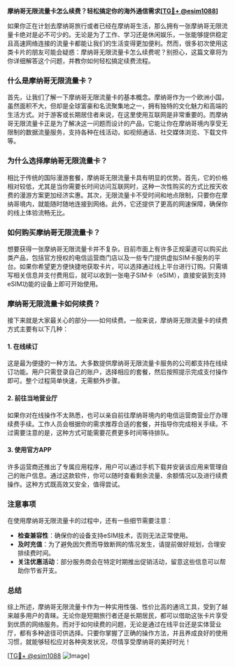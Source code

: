**摩纳哥无限流量卡怎么续费？轻松搞定你的海外通信需求[[TG💪+ @esim1088](https://t.me/s/esim1088)]**

如果你正在计划去摩纳哥旅行或者已经在摩纳哥生活，那么拥有一张摩纳哥无限流量卡绝对是必不可少的。无论是为了工作、学习还是休闲娱乐，一张能够提供稳定且高速网络连接的流量卡都能让我们的生活变得更加便利。然而，很多初次使用这类卡片的朋友可能会疑惑：摩纳哥无限流量卡怎么续费呢？别担心，这篇文章将为你详细解答这个问题，并教你如何轻松搞定续费流程。

### 什么是摩纳哥无限流量卡？

首先，让我们了解一下摩纳哥无限流量卡的基本概念。摩纳哥作为一个欧洲小国，虽然面积不大，但却是全球富豪和名流聚集地之一，拥有独特的文化魅力和高端的生活方式。对于游客或长期居住者来说，在这里使用互联网是非常重要的。而摩纳哥无限流量卡正是为了解决这一问题而设计的产品，它能让你在摩纳哥境内享受无限制的数据流量服务，支持各种在线活动，如视频通话、社交媒体浏览、下载文件等。

### 为什么选择摩纳哥无限流量卡？

相比于传统的国际漫游套餐，摩纳哥无限流量卡具有明显的优势。首先，它的价格相对较低，尤其是当你需要长时间访问互联网时，这种一次性购买的方式比按天收费的漫游方案更加经济实惠。其次，无限流量卡不受时间和地点限制，只要你在摩纳哥境内，就能随时随地连接到网络。此外，它还提供了更高的网速保障，确保你的线上体验流畅无比。

### 如何购买摩纳哥无限流量卡？

想要获得一张摩纳哥无限流量卡并不复杂。目前市面上有许多正规渠道可以购买此类产品，包括官方授权的电信运营商门店以及一些专门提供虚拟SIM卡服务的平台。如果你希望更方便快捷地获取卡片，可以选择通过线上平台进行订购。只需填写相关信息并支付费用后，就可以收到一张电子SIM卡（eSIM），直接安装到支持eSIM功能的设备上即可开始使用。

### 摩纳哥无限流量卡如何续费？

接下来就是大家最关心的部分——如何续费。一般来说，摩纳哥无限流量卡的续费方式主要有以下几种：

#### 1. 在线续订
这是最为便捷的一种方法。大多数提供摩纳哥无限流量卡服务的公司都支持在线续订功能。用户只需登录自己的账户，选择相应的套餐，然后按照提示完成支付操作即可。整个过程简单快速，无需额外步骤。

#### 2. 前往当地营业厅
如果你对在线操作不太熟悉，也可以亲自前往摩纳哥境内的电信运营商营业厅办理续费手续。工作人员会根据你的需求推荐合适的套餐，并指导你完成相关手续。不过需要注意的是，这种方式可能需要花费更多时间等待排队。

#### 3. 使用官方APP
许多运营商还推出了专属应用程序，用户可以通过手机下载并安装该应用来管理自己的账户信息。通过这款软件，你可以随时查看剩余流量、余额情况以及进行续费操作。这种方式既高效又安全，值得尝试。

### 注意事项

在使用摩纳哥无限流量卡的过程中，还有一些细节需要注意：
- **检查兼容性**：确保你的设备支持eSIM技术，否则无法正常使用。
- **及时充值**：为了避免因欠费而导致断网的情况发生，请提前做好规划，合理安排续费时间。
- **关注优惠活动**：部分服务商会在特定时期推出促销活动，留意这些信息可以帮助你节省开支。

### 总结

综上所述，摩纳哥无限流量卡作为一种实用性强、性价比高的通讯工具，受到了越来越多用户的青睐。无论你是短期旅行者还是长期居民，都可以借助这张卡片享受到优质的网络服务。而对于如何续费的问题，无论是通过在线平台还是实体营业厅，都有多种途径可供选择。只要你掌握了正确的操作方法，并且养成良好的使用习惯，就能够轻松应对各种突发状况，尽情享受摩纳哥的美好时光！

[[TG💪+ @esim1088](https://t.me/s/esim1088) ![Image](https://i.postimg.cc/4NQfJmqS/Snipaste-2025-05-13-00-14-12.png)]